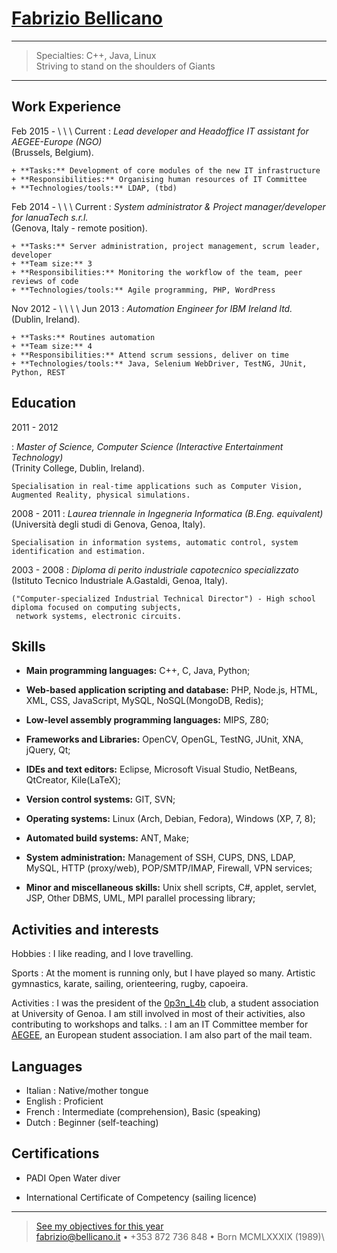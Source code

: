[Fabrizio Bellicano](..)
=========================

----

>  Specialties: C++, Java, Linux\
>  Striving to stand on the shoulders of Giants

----

Work Experience
--------------------

Feb 2015 - \ \ \ Current
:   *Lead developer and Headoffice IT assistant for AEGEE-Europe (NGO)* \
     (Brussels, Belgium).
    
    + **Tasks:** Development of core modules of the new IT infrastructure
    + **Responsibilities:** Organising human resources of IT Committee
    + **Technologies/tools:** LDAP, (tbd)


Feb 2014 - \ \ \ Current
:   *System administrator & Project manager/developer for IanuaTech s.r.l.* \
     (Genova, Italy - remote position).

    + **Tasks:** Server administration, project management, scrum leader, developer
    + **Team size:** 3
    + **Responsibilities:** Monitoring the workflow of the team, peer reviews of code
    + **Technologies/tools:** Agile programming, PHP, WordPress

Nov 2012 - \ \ \ \ Jun 2013
:   *Automation Engineer for IBM Ireland ltd.* \
     (Dublin, Ireland).

    + **Tasks:** Routines automation
    + **Team size:** 4
    + **Responsibilities:** Attend scrum sessions, deliver on time
    + **Technologies/tools:** Java, Selenium WebDriver, TestNG, JUnit, Python, REST


Education
----------------------------------

2011 - 2012

:   *Master of Science, Computer Science (Interactive Entertainment Technology)* \
     (Trinity College, Dublin, Ireland).

    Specialisation in real-time applications such as Computer Vision, Augmented Reality, physical simulations.


2008 - 2011
:   *Laurea triennale in Ingegneria Informatica (B.Eng. equivalent)* \
     (Università degli studi di Genova, Genoa, Italy).

    Specialisation in information systems, automatic control, system identification and estimation.


2003 - 2008
:   *Diploma di perito industriale capotecnico specializzato* \
     (Istituto Tecnico Industriale A.Gastaldi, Genoa, Italy).

    ("Computer-specialized Industrial Technical Director") - High school diploma focused on computing subjects, 
     network systems, electronic circuits.


Skills
---------

+ **Main programming languages:**  C++, C, Java, Python;

+ **Web-based application scripting and database:**  PHP, Node.js, HTML, XML, CSS, JavaScript, MySQL, NoSQL(MongoDB, Redis);

+ **Low-level assembly programming languages:**   MIPS, Z80;

+ **Frameworks and Libraries:**   OpenCV, OpenGL, TestNG, JUnit, XNA,  jQuery, Qt;

+ **IDEs and text editors:**   Eclipse, Microsoft Visual Studio, NetBeans, QtCreator, Kile(LaTeX);

+ **Version control systems:**   GIT, SVN;

+ **Operating systems:**   Linux (Arch, Debian, Fedora), Windows (XP, 7, 8);

+ **Automated build systems:**   ANT, Make;

+ **System administration:**   Management of SSH, CUPS, DNS, LDAP, MySQL, HTTP (proxy/web), POP/SMTP/IMAP, Firewall, VPN services;

+ **Minor and miscellaneous skills:**   Unix shell scripts, C#, applet, servlet, JSP, Other DBMS, UML, MPI parallel processing library;



Activities and interests
------------------------

Hobbies
:   I like reading, and I love travelling.

Sports
:   At the moment is running only, but I have played so many. Artistic gymnastics, karate, sailing, orienteering, rugby, capoeira.

Activities
:   I was the president of the [0p3n_L4b](http://www.openlab-dist.org) club, a student association at University of Genoa. I am still involved in most of their activities, also contributing to workshops and talks.
:   I am an IT Committee member for [AEGEE](http://aegee.org), an European student association. I am also part of the mail team.


Languages
------------------------
+ Italian
:   Native/mother tongue
+ English
:   Proficient
+ French
:   Intermediate (comprehension), Basic (speaking)
+ Dutch
:   Beginner (self-teaching)


Certifications
------------------------
+ PADI Open Water diver

+ International Certificate of Competency (sailing licence)

----

> [See my objectives for this year](2015-end) \
> <fabrizio@bellicano.it> • +353 872 736 848 • Born MCMLXXXIX (1989)\

